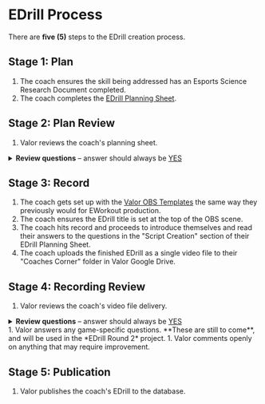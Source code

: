 # EDrill Process

There are **five (5)** steps to the EDrill creation process.

## Stage 1: Plan
1. The coach ensures the skill being addressed has an Esports Science Research Document completed.
1. The coach completes the [EDrill Planning Sheet](https://docs.google.com/document/d/1Zy8KCND1AkUxRaL7SAjWHxFyKP6ZAjsLp5uYvvftQZ0/edit).

## Stage 2: Plan Review
1. Valor reviews the coach's planning sheet.
<details>
    <summary><b>Review questions</b> &ndash; answer should always be <u>YES</u></summary>
    <ul>
        <li>In GQ1, is the title less than 40 characters?</li>
        <li>In GQ2, Is the fictional student testimonial realistic and believable?</li>
        <li>Have both minimum (GQ3) and maximum (GQ4) student numbers been filled in?</li>
        <li>In SC2, is the exercise explained without any steps being detailed?</li>
        <li>In SC3, does the answer explain why the repeatable action will improve players' performance in the relevant skills?</li>
        <li>In SC4, does the answer explain why the skills themselves are relevant to improving overall in-game?</li>
        <li>In SC4, is there an in-game example given which highlights the relevance of the skills?</li>
        <li>In SC5, is the prerequisite knowledge clearly explained?</li>
        <li>In SC6, does the answer (if any) explain pre-drill steps clearly?</li>
        <li>In SC7, are the drill steps broken down clearly?</li>
        <li>In SC8, does the answer (if any) explain pre-drill steps clearly?</li>
        <li>In SC10, is the goal completed for all six (6) levels?</li>
    </ul>
</details>

## Stage 3: Record
1. The coach gets set up with the [Valor OBS Templates](https://valoresports.github.io/coach-resources/docs/content-production/eworkouts/eworkouts-obs-scene-collection/) the same way they previously would for EWorkout production.
1. The coach ensures the EDrill title is set at the top of the OBS scene.
1. The coach hits record and proceeds to introduce themselves and read their answers to the questions in the "Script Creation" section of their EDrill Planning Sheet.
1. The coach uploads the finished EDrill as a single video file to their "Coaches Corner" folder in Valor Google Drive.

## Stage 4: Recording Review
1. Valor reviews the coach's video file delivery.
<details>
    <summary><b>Review questions</b> &ndash; answer should always be <u>YES</u></summary>
    <ul>
        <li>Is the file size under 300 megabytes?</li>
        <li>Did the coach use the <a href="https://valoresports.github.io/coach-resources/docs/content-production/eworkouts/eworkouts-obs-scene-collection/">Valor OBS Templates</a>?</li>
        <li>Is the EDrill contained in one video file (including audio too)?</li>
        <li>Is the EDrill video of a high resolution (ie. at least 1920x1080)?</li>
        <li>Is the title from the planning sheet the same as in the EDrill video?</li>
        <li>Are there any "open" moments where it feels like the video is too long or has sections which are not useful/productive?</li>
        <li>Is the coach's voice very audible over the game audio?</li>
        <li>Is the EDrill video less than 3 minutes 30 seconds?</li>
        <li>Does the coach's speech in the EDrill video substantially match their answers to the questions in the "Script Creation" section of their planning sheet?</li>
        <li>Does the coach speak smoothly and clearly throughout the EDrill video?</li>
        <li>Does what is shown on-screen in the EDrill video match what the coach is talking about at all times?</li>
    </ul>
</details>
1. Valor answers any game-specific questions. **These are still to come**, and will be used in the *EDrill Round 2* project.
1. Valor comments openly on anything that may require improvement.

## Stage 5: Publication
1. Valor publishes the coach's EDrill to the database.
